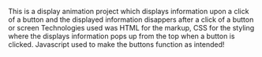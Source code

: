This is a display animation project which displays information upon a click of a button and the displayed information disappers after a click of a button or screen
Technologies used was HTML for the markup, CSS for the styling where the displays information pops up from the top when a button is clicked.
Javascript used to make the buttons function as intended!
